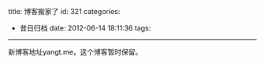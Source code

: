 title: 博客搬家了
id: 321
categories:
  - 昔日归档
date: 2012-06-14 18:11:36
tags:
---

新博客地址yangt.me，这个博客暂时保留。